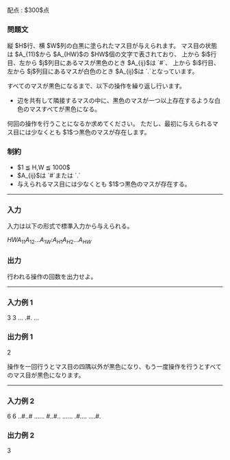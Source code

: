 
<div>

<span>

<span>

<p>
配点 : $300$点
</p>

<div>

<section>

### **問題文**

<p>
縦 $H$行、横 $W$列の白黒に塗られたマス目が与えられます。
マス目の状態は $A_{11}$から $A_{HW}$の $HW$個の文字で表されており、
上から $i$行目、左から $j$列目にあるマスが黒色のとき $A_{ij}$は `#`、
上から $i$行目、左から $j$列目にあるマスが白色のとき $A_{ij}$は `.`となっています。
</p>

<p>
すべてのマスが黒色になるまで、以下の操作を繰り返し行います。
</p>

<ul>

<li>
辺を共有して隣接するマスの中に、黒色のマスが一つ以上存在するような白色のマスすべてが黒色になる。
</li>

</ul>

<p>
何回の操作を行うことになるか求めてください。
ただし、最初に与えられるマス目には少なくとも $1$つ黒色のマスが存在します。
</p>

</section>

</div>

<div>

<section>

### **制約**

<ul>

<li>
$1 ≦ H,W ≦ 1000$
</li>

<li>
$A_{ij}$は `#`または `.`
</li>

<li>
与えられるマス目には少なくとも $1$つ黒色のマスが存在する。
</li>

</ul>

</section>

</div>

---

<div>

<div>

<section>

### **入力**

<p>
入力は以下の形式で標準入力から与えられる。
</p>

<div>

$H$$W$$A_{11}$$A_{12}$$...$$A_{1W}$$:$$A_{H1}$$A_{H2}$$...$$A_{HW}$
</div>

</section>

</div>

<div>

<section>

### **出力**

<p>
行われる操作の回数を出力せよ。
</p>

</section>

</div>

</div>

---

<div>

<section>

### **入力例 1**

<div>

3 3
...
.#.
...

</div>

</section>

</div>

<div>

<section>

### **出力例 1**

<div>

2

</div>

<p>
操作を一回行うとマス目の四隅以外が黒色になり、もう一度操作を行うとすべてのマス目が黒色になります。
</p>

</section>

</div>

---

<div>

<section>

### **入力例 2**

<div>

6 6
..#..#
......
#..#..
......
.#....
....#.

</div>

</section>

</div>

<div>

<section>

### **出力例 2**

<div>

3

</div>

</section>

</div>

</span>

</span>

</div>
